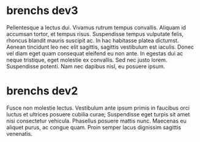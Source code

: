 # brenchs dev3

Pellentesque a lectus dui. Vivamus rutrum tempus convallis. Aliquam id accumsan tortor, et tempus risus. Suspendisse tempus vulputate felis, rhoncus blandit mauris suscipit ac. In hac habitasse platea dictumst. Aenean tincidunt leo nec elit sagittis, sagittis vestibulum est iaculis. Donec vel diam eget quam consequat eleifend eu non ante. In egestas dui ac neque tristique, eget molestie ex convallis. Sed nec justo lorem. Suspendisse potenti. Nam nec dapibus nisl, eu posuere ipsum.

# brenchs dev2
Fusce non molestie lectus. Vestibulum ante ipsum primis in faucibus orci luctus et ultrices posuere cubilia curae; Suspendisse eget turpis sit amet nisi consectetur vehicula. Phasellus posuere mattis nunc. Maecenas eu aliquet purus, ac congue quam. Proin semper lacus dignissim sagittis venenatis. 
